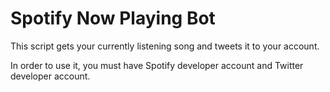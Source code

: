 # Spotify Now Playing Bot

This script gets your currently listening song and tweets it to your account.

In order to use it, you must have Spotify developer account and Twitter developer account.
